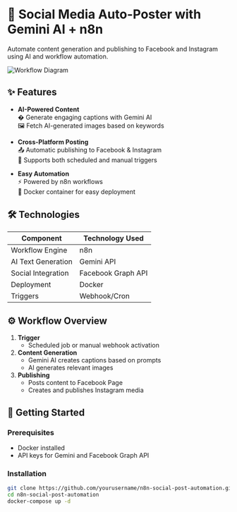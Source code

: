 # 🚀 Social Media Auto-Poster with Gemini AI + n8n

Automate content generation and publishing to Facebook and Instagram using AI and workflow automation.

![Workflow Diagram](./screenshots/automation-workflow.png)

## ✨ Features

- **AI-Powered Content**  
  � Generate engaging captions with Gemini AI  
  🖼️ Fetch AI-generated images based on keywords

- **Cross-Platform Posting**  
  📤 Automatic publishing to Facebook & Instagram  
  🔄 Supports both scheduled and manual triggers

- **Easy Automation**  
  ⚡ Powered by n8n workflows  
  🐳 Docker container for easy deployment

## 🛠️ Technologies

| Component          | Technology Used         |
|--------------------|-------------------------|
| Workflow Engine    | n8n                     |
| AI Text Generation | Gemini API              |
| Social Integration | Facebook Graph API      |
| Deployment         | Docker                  |
| Triggers           | Webhook/Cron            |

## ⚙️ Workflow Overview

1. **Trigger**  
   - Scheduled job or manual webhook activation
2. **Content Generation**  
   - Gemini AI creates captions based on prompts  
   - AI generates relevant images
3. **Publishing**  
   - Posts content to Facebook Page  
   - Creates and publishes Instagram media

## 🚀 Getting Started

### Prerequisites
- Docker installed
- API keys for Gemini and Facebook Graph API

### Installation
```bash
git clone https://github.com/yourusername/n8n-social-post-automation.git
cd n8n-social-post-automation
docker-compose up -d
